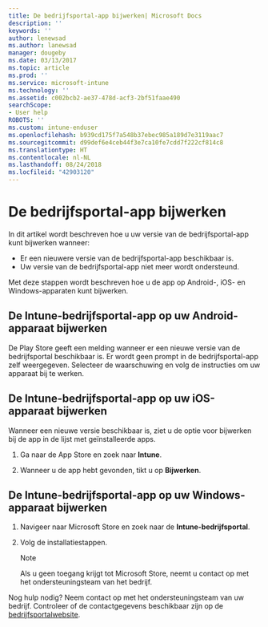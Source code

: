 ```yaml
---
title: De bedrijfsportal-app bijwerken| Microsoft Docs
description: ''
keywords: ''
author: lenewsad
ms.author: lanewsad
manager: dougeby
ms.date: 03/13/2017
ms.topic: article
ms.prod: ''
ms.service: microsoft-intune
ms.technology: ''
ms.assetid: c002bcb2-ae37-478d-acf3-2bf51faae490
searchScope:
- User help
ROBOTS: ''
ms.custom: intune-enduser
ms.openlocfilehash: b939cd175f7a548b37ebec985a189d7e3119aac7
ms.sourcegitcommit: d99def6e4ceb44f3e7ca10fe7cdd7f222cf814c8
ms.translationtype: HT
ms.contentlocale: nl-NL
ms.lasthandoff: 08/24/2018
ms.locfileid: "42903120"
---
```

# <a name="how-to-update-the-company-portal-app"></a>De bedrijfsportal-app bijwerken

In dit artikel wordt beschreven hoe u uw versie van de bedrijfsportal-app kunt bijwerken wanneer:  
* Er een nieuwere versie van de bedrijfsportal-app beschikbaar is.
* Uw versie van de bedrijfsportal-app niet meer wordt ondersteund.

Met deze stappen wordt beschreven hoe u de app op Android-, iOS- en Windows-apparaten kunt bijwerken.    

## <a name="update-the-intune-company-portal-app-on-your-android-device"></a>De Intune-bedrijfsportal-app op uw Android-apparaat bijwerken

De Play Store geeft een melding wanneer er een nieuwe versie van de bedrijfsportal beschikbaar is. Er wordt geen prompt in de bedrijfsportal-app zelf weergegeven. Selecteer de waarschuwing en volg de instructies om uw apparaat bij te werken.  

## <a name="update-the-intune-company-portal-app-on-your-ios-device"></a>De Intune-bedrijfsportal-app op uw iOS-apparaat bijwerken

Wanneer een nieuwe versie beschikbaar is, ziet u de optie voor bijwerken bij de app in de lijst met geïnstalleerde apps.  

1. Ga naar de App Store en zoek naar **Intune**.

2. Wanneer u de app hebt gevonden, tikt u op **Bijwerken**.

## <a name="update-the-intune-company-portal-app-on-your-windows-device"></a>De Intune-bedrijfsportal-app op uw Windows-apparaat bijwerken

1.  Navigeer naar Microsoft Store en zoek naar de **Intune-bedrijfsportal**.

2.  Volg de installatiestappen.

    > [!NOTE]
    > Als u geen toegang krijgt tot Microsoft Store, neemt u contact op met het ondersteuningsteam van het bedrijf.


Nog hulp nodig? Neem contact op met het ondersteuningsteam van uw bedrijf. Controleer of de contactgegevens beschikbaar zijn op de [bedrijfsportalwebsite](https://portal.manage.microsoft.com#HelpDeskDialog).
